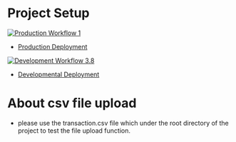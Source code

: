 # Project Setup
[![Production Workflow 1](https://github.com/LaderBen/project4/actions/workflows/prod.yml/badge.svg)](https://github.com/LaderBen/project4/actions/workflows/prod.yml)

* [Production Deployment](https://laderben-project1-production.herokuapp.com/)

[![Development Workflow 3.8](https://github.com/LaderBen/project4/actions/workflows/dev.yml/badge.svg)](https://github.com/LaderBen/project4/actions/workflows/dev.yml)

* [Developmental Deployment](https://laderben-project1-dev.herokuapp.com/)

# About csv file upload
* please use the transaction.csv file which under the root directory of the project to test the file upload function.